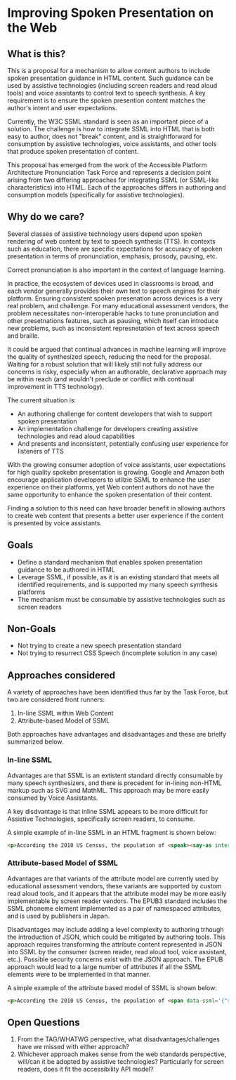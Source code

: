 # Improving Spoken Presentation on the Web

## What is this?

This is a proposal for a mechanism to allow content authors to include spoken presentation
guidance in HTML content.  Such guidance can be used by assistive technologies (including screen readers and read aloud tools) and voice assistants to control text to speech synthesis. A key requirement is to ensure the spoken presention content matches the author's intent and user expectations.

Currently, the W3C SSML standard is seen as an important piece of a solution. The challenge is
how to integrate SSML into HTML that is both easy to author, does not "break" content, and is straightforward for consumption by assistive technologies, voice assistants, and other tools
that produce spoken presentation of content.

This proposal has emerged from the work of the Accessible Platform Architecture Pronunciation
Task Force and represents a decision point arising from two differing approaches for integrating SSML (or SSML-like characteristics) into HTML.  Each of the approaches differs in authoring and consumption models (specifically for assistive technologies).

## Why do we care?

Several classes of assistive technology users depend upon spoken rendering of web content by
text to speech synthesis (TTS).  In contexts such as education, there are specific expectations for
accuracy of spoken presentation in terms of pronunciation, emphasis, prosody, pausing, etc. 

Correct pronunciation is also important in the context of language learning. 

In practice, the ecosystem of devices used in classrooms is broad, and each vendor generally provides their own text to speech engines for their platform.  Ensuring consistent spoken presenation across devices is a very real problem, and challenge. For many educational assessment vendors, the problem necessitates non-interoperable hacks to tune pronunciation and other presetnations features, such as pausing, which itself can introduce new problems, such as inconsistent represnetation of text across speech and braille.

It could be argued that continual advances in machine learning will improve the quality of synthesized speech, reducing the need for the proposal. Waiting for a robust solution that will likely still not fully address our concerns is risky, especially when an authorable, declarative approach may be within reach (and wouldn't preclude or conflict with continual improvement in TTS technology). 

The current situation is:  

* An authoring challenge for content developers that wish to support spoken presentation
* An implementation challenge for developers creating assistive technologies and read aloud capabilities
* And presents and inconsistent, potentially confusing user experience for listeners of TTS 

With the growing consumer adoption of voice assistants, user expectations for high quality spokebn presentation is growing.  Google and Amazon both encourage application developers to utilzie SSML to enhance the user experience on their platforms, yet Web content authors do not have the same opportunity to enhance the spoken presentation of their content.

Finding a solution to this need can have broader benefit in allowing authors to create web content that presents a better user experience if the content is presented by voice assistants. 

## Goals

* Define a standard mechanism that enables spoken presentation guidance to be authored in HTML
* Leverage SSML, if possible, as it is an existing standard that meets all identified requirements, and is supported my many speech synthesis platforms
* The mechanism must be consumable by assistive technologies such as screen readers

## Non-Goals

* Not trying to create a new speech presentation standard
* Not trying to resurrect CSS Speech (incomplete solution in any case)

## Approaches considered

A variety of approaches have been identified thus far by the Task Force, but two are considered front runners:

1. In-line SSML within Web Content
2. Attribute-based Model of SSML

Both approaches have advantages and disadvantages and these are  brielfy summarized below.

### In-line SSML

Advantages are that SSML is an extistent standard directly consumable by many speech synthesizers, and there is precedent for in-lining non-HTML markup such as SVG and MathML. This approach may be more easily consumed by Voice Assistants.

A key disdvantage is that inline SSML appears to be more difficult for Assistive Technologies, specifically screen readers, to consume.

A simple example of in-line SSML in an HTML fragment is shown below:

``` HTML
<p>According the 2010 US Census, the population of <speak><say-as interpret-as="digits">90274</say-as></speak> increased to 25209 from 24976 over the past 10 years.</p>
```

### Attribute-based Model of SSML

Advantages are that variants of the attribute model are currently used by educational assessment vendors, these variants are supported by custom read aloud tools, and it appears that the attribute model may be more easily implementable by screen reader vendors. The EPUB3 standard includes the SSML phoneme element implemented as a pair of namespaced attributes, and is used by publishers in Japan.

Disadvantages may include adding a level complexity to authoring trhough the introduction of JSON, which could be mitigated by authoring tools. This approach requires transforming the attribute content represented in JSON into SSML by the consumer (screen reader, read aloud tool, voice assistant, etc.). Possible security concerns exist with the JSON approach.  The EPUB approach would lead to a large number of attributes if all the SSML elements were to be implemented in that manner.

A simple example of the attribute based model of SSML is shown below:

``` HTML
<p>According the 2010 US Census, the population of <span data-ssml='{"say-as" : {"interpret-as":"digits"}}'>90274</span> increased to 25209 from 24976 over the past 10 years.</p>
```

## Open Questions

1. From the TAG/WHATWG perspective,  what disadvantages/challenges have we missed with either approach?
2. Whichever approach makes sense from the web standards perspective, will/can it be adopted by assistive technologies? Particularly for screen readers, does it fit the accessibility API model?




